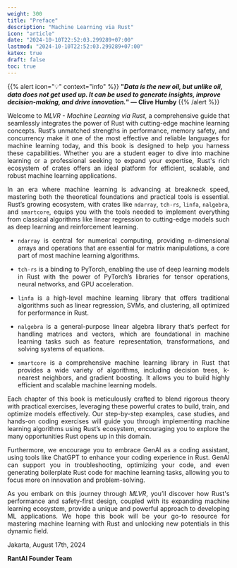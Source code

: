 ```yaml
---
weight: 300
title: "Preface"
description: "Machine Learning via Rust"
icon: "article"
date: "2024-10-10T22:52:03.299289+07:00"
lastmod: "2024-10-10T22:52:03.299289+07:00"
katex: true
draft: false
toc: true
---
```

{{% alert icon="💡" context="info" %}}
<strong>"<em>Data is the new oil, but unlike oil, data does not get used up. It can be used to generate insights, improve decision-making, and drive innovation.</em>" — Clive Humby</strong>
{{% /alert %}}

<p style="text-align: justify;">
Welcome to <em>MLVR - Machine Learning via Rust</em>, a comprehensive guide that seamlessly integrates the power of Rust with cutting-edge machine learning concepts. Rust’s unmatched strengths in performance, memory safety, and concurrency make it one of the most effective and reliable languages for machine learning today, and this book is designed to help you harness these capabilities. Whether you are a student eager to dive into machine learning or a professional seeking to expand your expertise, Rust's rich ecosystem of crates offers an ideal platform for efficient, scalable, and robust machine learning applications.
</p>

<p style="text-align: justify;">
In an era where machine learning is advancing at breakneck speed, mastering both the theoretical foundations and practical tools is essential. Rust’s growing ecosystem, with crates like <code>ndarray</code>, <code>tch-rs</code>, <code>linfa</code>, <code>nalgebra</code>, and <code>smartcore</code>, equips you with the tools needed to implement everything from classical algorithms like linear regression to cutting-edge models such as deep learning and reinforcement learning.
</p>

- <p style="text-align: justify;"><code>ndarray</code> is central for numerical computing, providing n-dimensional arrays and operations that are essential for matrix manipulations, a core part of most machine learning algorithms.</p>
- <p style="text-align: justify;"><code>tch-rs</code> is a binding to PyTorch, enabling the use of deep learning models in Rust with the power of PyTorch’s libraries for tensor operations, neural networks, and GPU acceleration.</p>
- <p style="text-align: justify;"><code>linfa</code> is a high-level machine learning library that offers traditional algorithms such as linear regression, SVMs, and clustering, all optimized for performance in Rust.</p>
- <p style="text-align: justify;"><code>nalgebra</code> is a general-purpose linear algebra library that’s perfect for handling matrices and vectors, which are foundational in machine learning tasks such as feature representation, transformations, and solving systems of equations.</p>
- <p style="text-align: justify;"><code>smartcore</code> is a comprehensive machine learning library in Rust that provides a wide variety of algorithms, including decision trees, k-nearest neighbors, and gradient boosting. It allows you to build highly efficient and scalable machine learning models.</p>
<p style="text-align: justify;">
Each chapter of this book is meticulously crafted to blend rigorous theory with practical exercises, leveraging these powerful crates to build, train, and optimize models effectively. Our step-by-step examples, case studies, and hands-on coding exercises will guide you through implementing machine learning algorithms using Rust’s ecosystem, encouraging you to explore the many opportunities Rust opens up in this domain.
</p>

<p style="text-align: justify;">
Furthermore, we encourage you to embrace GenAI as a coding assistant, using tools like ChatGPT to enhance your coding experience in Rust. GenAI can support you in troubleshooting, optimizing your code, and even generating boilerplate Rust code for machine learning tasks, allowing you to focus more on innovation and problem-solving.
</p>

<p style="text-align: justify;">
As you embark on this journey through <em>MLVR</em>, you’ll discover how Rust's performance and safety-first design, coupled with its expanding machine learning ecosystem, provide a unique and powerful approach to developing ML applications. We hope this book will be your go-to resource for mastering machine learning with Rust and unlocking new potentials in this dynamic field.
</p>

<p style="text-align: justify;">
Jakarta, August 17th, 2024
</p>

<p style="text-align: justify;">
<strong>RantAI Founder Team</strong>
</p>
